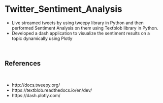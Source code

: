 # Twitter_Sentiment_Analysis
<ul>
  <li>Live streamed tweets by using tweepy library in Python and then performed Sentiment Analysis on them using Textblob library in Python.</li>
  <li>Developed a dash application to visualize the sentiment results on a topic dynamically using Plotly</li>
</ul>
<br>
<h2> References </h2><br>
<ul>
  <li>http://docs.tweepy.org/</li>
  <li>https://textblob.readthedocs.io/en/dev/</li>
  <li>https://dash.plotly.com/</li>
</ul>

